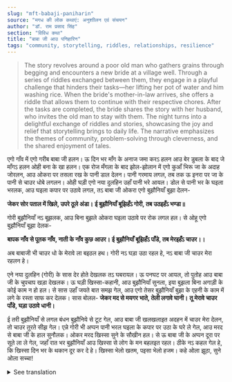 ```yaml
---
slug: "mft-babaji-paniharin"
source: "मगध की लोक कथाएं: अनुशाीलन एवं संचयन"
author: "डॉ. राम प्रसाद सिंह"
section: "विविध कथा"
title: "बाबा जी आउ पनिहारिन"
tags: "community, storytelling, riddles, relationships, resilience"
---
```

<blockquote>
The story revolves around a poor old man who gathers grains through begging and encounters a new bride at a village well. Through a series of riddles exchanged between them, they engage in a playful challenge that hinders their tasks—her lifting her pot of water and him washing rice. When the bride's mother-in-law arrives, she offers a riddle that allows them to continue with their respective chores. After the tasks are completed, the bride shares the story with her husband, who invites the old man to stay with them. The night turns into a delightful exchange of riddles and stories, showcasing the joy and relief that storytelling brings to daily life. The narrative emphasizes the themes of community, problem-solving through cleverness, and the shared enjoyment of tales.
</blockquote>

एगो गाँव में एगो गरीब बाबा जी हलन। ऊ दिन भर माँग के अनाज जमा करऽ हलन आउ बेर डुबला के बाद जे माँगऽ हलन ओही बना के खा हलन। एक रोज मँगला के बाद झोल-झोलान में एगो कुआँ भिरू जा के अदाह जोरलन, आउ ओकरा पर तसला रख के पानी डाल देलन। पानी गरमाय लगल, तब तक ऊ इनरा पर जा के पानी से चाउर धोबे लगलन। ओही घड़ी एगो नया दुलहिन उहाँ पानी भरे आयल। डोल से पानी भर के घइला भरलक, आउ घइला कपार पर उठावे लगल, तऽ बाबा जी ओकरा एगो बुझौनियाँ बुझा देलन-

**जेकर सोर पताल में खिले, उपरे ठूले अंडा।**
**ई बुझौनियाँ बूझिहँऽ गोरी, तब उठइहँऽ भण्डा॥**
 
गोरी बुझौनियाँ नऽ बूझलक, आउ बिना बुझले ओकरा घइला उठावे पर रोक लगल हल। से ओहू एगो बुझौनियाँ बूझा देलक- 
 
**बापक नाँव से पूतक नाँव, नाती के नाँव कुछ आउर।** 
**ई बुझौनियाँ बूझिहँऽ पाँडे, तब मेरइहँऽ चाउर।।**

अब बाबाजी भी चाउर धो के मेरावे ला बइठल हथ। गोरी नऽ घड़ा उठा रहल हे, नऽ बाबा जी चाउर मेरा रहलन हे। 

एने नया दुलहिन (गोरी) के सास देर होते देखलक तऽ घबरायल। ऊ पनघट पर आयल, तो पुतोह आउ बाबा जी के चुपचाप खड़ा देखलक। ऊ घड़ी खिस्सा-कहानी, आउ बुझौनियाँ सुनला, इया बुझला बिना अगाड़ी के कोई काम न हो हल। से सास उहाँ जयते बात समझ गेल, आउ एगो तेसर बुझौनियाँ बुझा के एहनी के काम में लगे के रस्ता साफ कर देलक। सास बोलल- 
**जेकर मद से मयगर भाते, तेली लगावे घानी।**
**तू मेरावे चाउर पाँडे, घड़ा उठावे धानी।**

ई तरी बुझौनियाँ से लगल बंधन बुझौनिये से टूट गेल, आउ बाबा जी खलखलाइत अदहन में चाउर मेरा देलन, तो चाउर तुरते सीझ गेल। एन्ने गोरी भी अप्पन पानी भरल घइला के कपार पर उठा के घरे ले गेल, आउ मरद से बाबा जी के हाल सुनौलक। ओकर मरद खिस्सा सुने के सौखीन हल। से ऊ बाबा जी के अप्पन दूरा पर सूते ला ले गेल, जहाँ रात भर बुझौनियाँ आउ खिस्सा से लोग के मन बहलइत रहल। ठीके नऽ कहल गेल हे, कि खिस्सा दिन भर के थकान दूर कर दे हे। खिस्सा भेलो खतम, पइसा भेलो हजम। कहे ओला झूठा, सुने ओला सच्चा! 

<details>
<summary>See translation</summary>

In a village, there was a poor old man. He spent his days collecting grains through alms, and after returning empty-handed, he would cook and eat whatever he had received. One day, after begging, he went to a well to draw water. He placed a sieve on top and began pouring water. As the water started to warm up, he went to wash rice with it. Just then, a new bride came to the well to fetch water. She filled her pot with water and began to lift it onto her head when the old man gave her a riddle:

**"Whose seed blooms in the bottom, but has the egg above?"**  
**"If you solve this riddle, then lift your pot."**

The bride couldn't solve the riddle, and without answering, she was stopped from lifting her pot. So, she gave him a riddle of her own:

**"Father's name is the child's name, the grandson has a different name."**  
**"If you solve this riddle, then I shall cook rice."**

Now the old man sat down to wash the rice. The bride neither lifted the pot nor did the old man wash the rice.  

Seeing the new bride (the girl) delaying, her mother-in-law got worried. She came to the water source and saw the bride and the old man standing silently. At that moment, understanding that no work could be done without solving the riddles, the mother-in-law comprehended the situation and provided a third riddle to clear the way for them:

**"Whose intoxication brings about the meal, the oil-maker turns the grinder."**  
**"You wash the rice now, and lift the pot, dear."**

With that riddle, the binding was broken, and the old man swiftly washed the rice in the pot, which cooked immediately. Meanwhile, the bride also lifted her filled pot onto her head and took it home, telling her husband about the old man's tale. Her husband was fond of listening to stories, so he invited the old man to sleep at their place, where they entertained everyone throughout the night with riddles and stories. It is rightly said that stories relieve one of the day’s fatigue. When the storytelling ends, the money is consumed as well. Call it a lie or listen to it as truth!
</details>